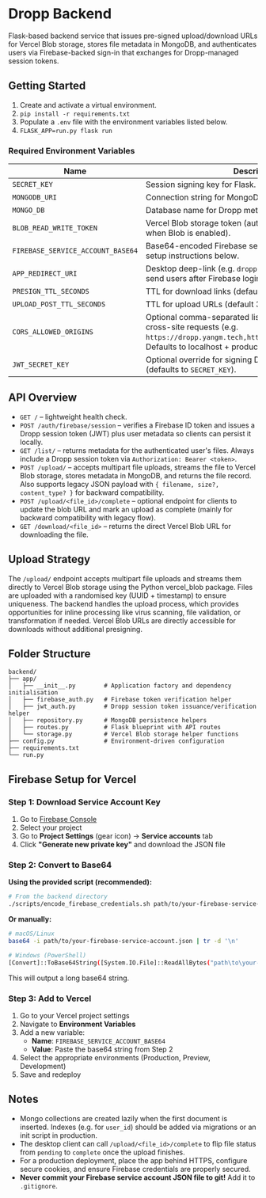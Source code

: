# Dropp Backend

Flask-based backend service that issues pre-signed upload/download URLs for Vercel Blob storage, stores file metadata in MongoDB, and authenticates users via Firebase-backed sign-in that exchanges for Dropp-managed session tokens.

## Getting Started

1. Create and activate a virtual environment.
2. `pip install -r requirements.txt`
3. Populate a `.env` file with the environment variables listed below.
4. `FLASK_APP=run.py flask run`

### Required Environment Variables

| Name | Description |
| --- | --- |
| `SECRET_KEY` | Session signing key for Flask. |
| `MONGODB_URI` | Connection string for MongoDB (e.g. `mongodb+srv://...`). |
| `MONGO_DB` | Database name for Dropp metadata. |
| `BLOB_READ_WRITE_TOKEN` | Vercel Blob storage token (automatically injected by Vercel when Blob is enabled). |
| `FIREBASE_SERVICE_ACCOUNT_BASE64` | Base64-encoded Firebase service account JSON. See setup instructions below. |
| `APP_REDIRECT_URI` | Desktop deep-link (e.g. `dropp://auth/callback`) where we send users after Firebase login. |
| `PRESIGN_TTL_SECONDS` | TTL for download links (default 900). |
| `UPLOAD_POST_TTL_SECONDS` | TTL for upload URLs (default 3600). |
| `CORS_ALLOWED_ORIGINS` | Optional comma-separated list of allowed origins for cross-site requests (e.g. `https://dropp.yangm.tech,https://app.dropp.yangm.tech`). Defaults to localhost + production web domain. |
| `JWT_SECRET_KEY` | Optional override for signing Dropp session tokens (defaults to `SECRET_KEY`). |

## API Overview

- `GET /` – lightweight health check.
- `POST /auth/firebase/session` – verifies a Firebase ID token and issues a Dropp session token (JWT) plus user metadata so clients can persist it locally.
- `GET /list/` – returns metadata for the authenticated user's files. Always include a Dropp session token via `Authorization: Bearer <token>`.
- `POST /upload/` – accepts multipart file uploads, streams the file to Vercel Blob storage, stores metadata in MongoDB, and returns the file record. Also supports legacy JSON payload with `{ filename, size?, content_type? }` for backward compatibility.
- `POST /upload/<file_id>/complete` – optional endpoint for clients to update the blob URL and mark an upload as complete (mainly for backward compatibility with legacy flow).
- `GET /download/<file_id>` – returns the direct Vercel Blob URL for downloading the file.

## Upload Strategy

The `/upload/` endpoint accepts multipart file uploads and streams them directly to Vercel Blob storage using the Python vercel_blob package. Files are uploaded with a randomised key (UUID + timestamp) to ensure uniqueness. The backend handles the upload process, which provides opportunities for inline processing like virus scanning, file validation, or transformation if needed. Vercel Blob URLs are directly accessible for downloads without additional presigning.

## Folder Structure

```
backend/
├── app/
│   ├── __init__.py        # Application factory and dependency initialisation
│   ├── firebase_auth.py   # Firebase token verification helper
│   ├── jwt_auth.py        # Dropp session token issuance/verification helper
│   ├── repository.py      # MongoDB persistence helpers
│   ├── routes.py          # Flask blueprint with API routes
│   └── storage.py         # Vercel Blob storage helper functions
├── config.py              # Environment-driven configuration
├── requirements.txt
└── run.py
```

## Firebase Setup for Vercel

### Step 1: Download Service Account Key

1. Go to [Firebase Console](https://console.firebase.google.com/)
2. Select your project
3. Go to **Project Settings** (gear icon) → **Service accounts** tab
4. Click **"Generate new private key"** and download the JSON file

### Step 2: Convert to Base64

**Using the provided script (recommended):**

```bash
# From the backend directory
./scripts/encode_firebase_credentials.sh path/to/your-firebase-service-account.json
```

**Or manually:**

```bash
# macOS/Linux
base64 -i path/to/your-firebase-service-account.json | tr -d '\n'

# Windows (PowerShell)
[Convert]::ToBase64String([System.IO.File]::ReadAllBytes("path\to\your-firebase-service-account.json"))
```

This will output a long base64 string.

### Step 3: Add to Vercel

1. Go to your Vercel project settings
2. Navigate to **Environment Variables**
3. Add a new variable:
   - **Name**: `FIREBASE_SERVICE_ACCOUNT_BASE64`
   - **Value**: Paste the base64 string from Step 2
4. Select the appropriate environments (Production, Preview, Development)
5. Save and redeploy


## Notes

- Mongo collections are created lazily when the first document is inserted. Indexes (e.g. for `user_id`) should be added via migrations or an init script in production.
- The desktop client can call `/upload/<file_id>/complete` to flip file status from `pending` to `complete` once the upload finishes.
- For a production deployment, place the app behind HTTPS, configure secure cookies, and ensure Firebase credentials are properly secured.
- **Never commit your Firebase service account JSON file to git!** Add it to `.gitignore`.
